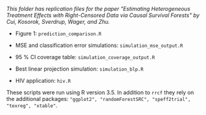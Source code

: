 _This folder has replication files for the paper "Estimating Heterogeneous Treatment Effects with Right-Censored Data via Causal Survival Forests" by Cui, Kosorok, Sverdrup, Wager, and Zhu._

* Figure 1: `prediction_comparison.R`

* MSE and classification error simulations: `simulation_mse_output.R`

* 95 % CI coverage table: `simulation_coverage_output.R`

* Best linear projection simulation: `simulation_blp.R`

* HIV application: `hiv.R`

These scripts were run using R version 3.5. In addition to `rrcf` they rely on the additional packages: `"ggplot2", "randomForestSRC", "speff2trial", "texreg", "xtable"`.
